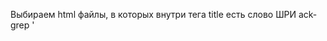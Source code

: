 
Выбираем html файлы, в которых внутри тега title есть слово ШРИ
ack-grep '<title>.*ШРИ.*<\/title>' --type=html ./ -l
